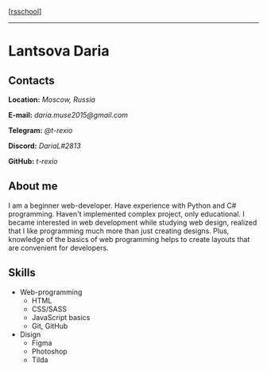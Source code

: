 [[rsschool](https://#)] 
***
# Lantsova Daria
## Contacts
**Location:** _Moscow, Russia_

**E-mail:** _daria.muse2015@gmail.com_

**Telegram:** _@t-rexio_

**Discord:** _DariaL#2813_

**GitHub:** _t-rexio_
## About me 
I am a beginner web-developer. Have experience with Python and C# programming. Haven't implemented complex project, only educational. I became interested in web development while studying web design, realized that I like programming much more than just creating designs. Plus, knowledge of the basics of web programming helps to create layouts that are convenient for developers.
## Skills
* Web-programming
    + HTML
    + CSS/SASS
    + JavaScript basics
    + Git, GitHub
* Disign
    + Figma
    + Photoshop
    + Tilda
